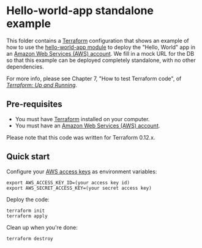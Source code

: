 # Hello-world-app standalone example

This folder contains a [Terraform](https://www.terraform.io/) configuration that shows an example of how to
use the [hello-world-app module](../../../modules/services/hello-world-app) to deploy the "Hello, World" app in an
[Amazon Web Services (AWS) account](http://aws.amazon.com/). We fill in a mock URL for the DB so that this example
can be deployed completely standalone, with no other dependencies.

For more info, please see Chapter 7, "How to test Terraform code", of
*[Terraform: Up and Running](http://www.terraformupandrunning.com)*.

## Pre-requisites

* You must have [Terraform](https://www.terraform.io/) installed on your computer.
* You must have an [Amazon Web Services (AWS) account](http://aws.amazon.com/).

Please note that this code was written for Terraform 0.12.x.

## Quick start

Configure your [AWS access
keys](http://docs.aws.amazon.com/general/latest/gr/aws-sec-cred-types.html#access-keys-and-secret-access-keys) as
environment variables:

```
export AWS_ACCESS_KEY_ID=(your access key id)
export AWS_SECRET_ACCESS_KEY=(your secret access key)
```

Deploy the code:

```
terraform init
terraform apply
```

Clean up when you're done:

```
terraform destroy
```
